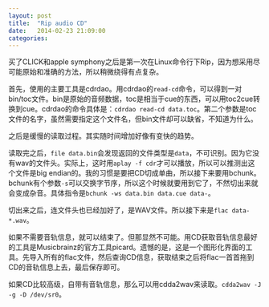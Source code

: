 ```yaml
---
layout: post
title:  "Rip audio CD"
date:   2014-02-23 21:09:00
categories:
---
```


买了CLICK和apple symphony之后是第一次在Linux命令行下Rip，因为想采用尽可能原始和准确的方法，所以稍微绕得有点复杂。

首先，使用的主要工具是cdrdao。用cdrdao的`read-cd`命令，可以得到一对bin/toc文件。bin是原始的音频数据，toc是相当于cue的东西，可以用toc2cue转换到cue。cdrdao的命令具体是：`cdrdao read-cd data.toc`。第二个参数是toc文件的名字，虽然需要指定这个文件名，但bin文件却可以缺省，不知道为什么。

之后是缓慢的读取过程。其实随时间增加好像有变快的趋势。

读取完之后，`file data.bin`会发现返回的文件类型是`data`，不可识别。因为它没有wav的文件头。实际上，这时用`aplay -f cdr`才可以播放，所以可以推测出这个文件是big endian的。我的习惯是要把CD切成单曲，所以接下来要用bchunk。bchunk有个参数`-s`可以交换字节序，所以这个时候就要用到它了，不然切出来就会变成杂音。具体指令是`bchunk -ws data.bin data.cue data-`。

切出来之后，连文件头也已经加好了，是WAV文件。所以接下来是`flac data-*.wav`。

如果不需要音轨信息，就可以结束了。但那显然不可能。用CD获取音轨信息最好的工具是Musicbrainz的官方工具picard。遗憾的是，这是一个图形化界面的工具。先导入所有的flac文件，然后查询CD信息，获取结束之后将flac一首首拖到CD的音轨信息上去，最后保存即可。

如果CD比较高级，自带有音轨信息，那么可以用cdda2wav来读取。`cdda2wav -J -g -D /dev/sr0`。
